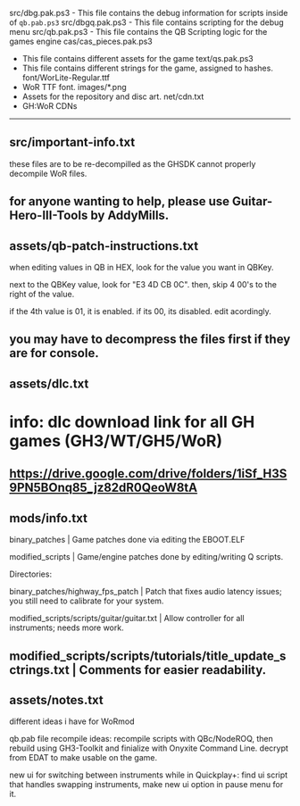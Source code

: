 src/dbg.pak.ps3
    - This file contains the debug information for scripts inside of `qb.pab.ps3`
src/dbgq.pak.ps3
    - This file contains scripting for the debug menu
src/qb.pak.ps3
    - This file contains the QB Scripting logic for the games engine
cas/cas_pieces.pak.ps3
  - This file contains different assets for the game
text/qs.pak.ps3
  - This file contains different strings for the game, assigned to hashes.
font/WorLite-Regular.ttf
  - WoR TTF font.
images/*.png
  - Assets for the repository and disc art.
net/cdn.txt
  - GH:WoR CDNs
----
src/important-info.txt
----
these files are to be re-decompilled as the GHSDK cannot properly decompile WoR files.
 
for anyone wanting to help, please use Guitar-Hero-III-Tools by AddyMills.
----
assets/qb-patch-instructions.txt
----
when editing values in QB in HEX, look for the value you want in QBKey.

next to the QBKey value, look for "E3 4D CB 0C". then, skip 4 00's to the right of the value. 

if the 4th value is 01, it is enabled. if its 00, its disabled. edit acordingly. 

you may have to decompress the files first if they are for console.
----
assets/dlc.txt
----
# info: dlc download link for all GH games (GH3/WT/GH5/WoR)

https://drive.google.com/drive/folders/1iSf_H3S9PN5BOnq85_jz82dR0QeoW8tA
----
mods/info.txt
----
binary_patches | Game patches done via editing the EBOOT.ELF

modified_scripts | Game/engine patches done by editing/writing Q scripts.

Directories:

binary_patches/highway_fps_patch | Patch that fixes audio latency issues; you still need to calibrate for your system.

modified_scripts/scripts/guitar/guitar.txt | Allow controller for all instruments; needs more work.

modified_scripts/scripts/tutorials/title_update_sctrings.txt | Comments for easier readability.
----
assets/notes.txt
----
different ideas i have for WoRmod

qb.pab file recompile ideas:
recompile scripts with QBc/NodeROQ, then rebuild using GH3-Toolkit and finialize with Onyxite Command Line.
decrypt from EDAT to make usable on the game.

new ui for switching between instruments while in Quickplay+:
find ui script that handles swapping instruments, make new ui option in pause menu for it.

